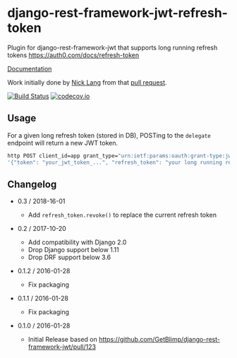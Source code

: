 # django-rest-framework-jwt-refresh-token
Plugin for django-rest-framework-jwt that supports long running refresh tokens https://auth0.com/docs/refresh-token

[Documentation](https://lock8.github.io/django-rest-framework-jwt-refresh-token/)


Work initially done by [Nick Lang](https://github.com/fxdgear)
from that [pull request](https://github.com/GetBlimp/django-rest-framework-jwt/pull/94).

[![Build Status](https://travis-ci.org/lock8/django-rest-framework-jwt-refresh-token.svg?branch=master)](https://travis-ci.org/lock8/django-rest-framework-jwt-refresh-token)
[![codecov.io](https://codecov.io/github/lock8/django-rest-framework-jwt-refresh-token/coverage.svg?branch=master)](https://codecov.io/github/lock8/django-rest-framework-jwt-refresh-token?branch=master)

## Usage

For a given long refresh token (stored in DB), POSTing to the `delegate` endpoint will return a new JWT token.

```bash
http POST client_id=app grant_type="urn:ietf:params:oauth:grant-type:jwt-bearer" refresh_token=<REFRESH_TOKEN> api_type=app http://localhost:8000/delegate/
'{"token": "your_jwt_token_...", "refresh_token": "your long running refresh token..."}'
```

## Changelog

- 0.3 / 2018-16-01
    - Add `refresh_token.revoke()` to replace the current refresh token

- 0.2 / 2017-10-20
    - Add compatibility with Django 2.0
    - Drop Django support below 1.11
    - Drop DRF support below 3.6

- 0.1.2 / 2016-01-28
    - Fix packaging

- 0.1.1 / 2016-01-28
    - Fix packaging

- 0.1.0 / 2016-01-28
    - Initial Release based on https://github.com/GetBlimp/django-rest-framework-jwt/pull/123
